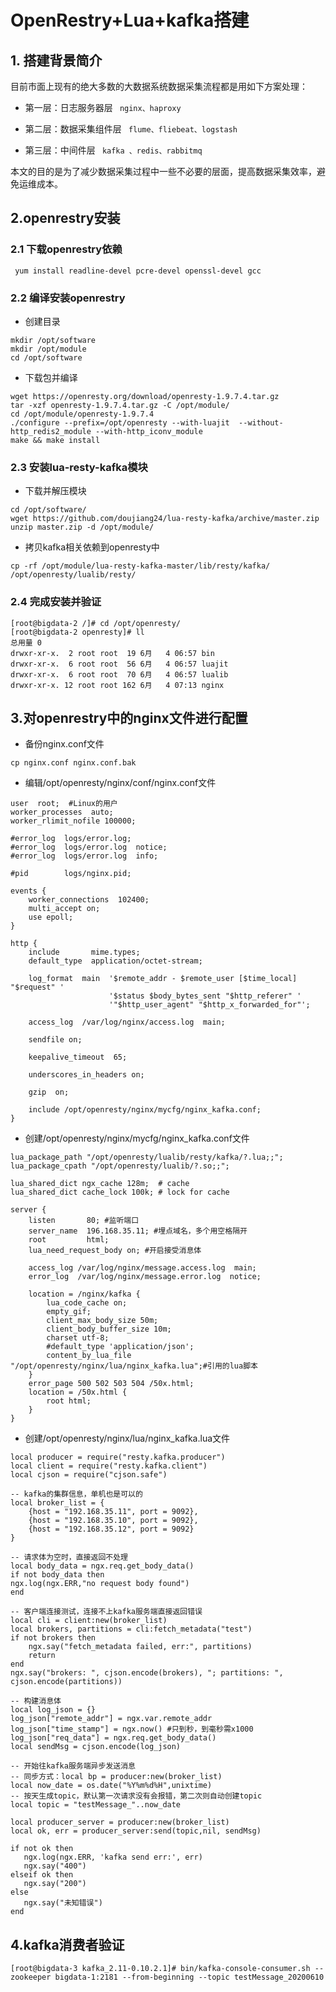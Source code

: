 # OpenRestry+Lua+kafka搭建
## 1. 搭建背景简介
目前市面上现有的绝大多数的大数据系统数据采集流程都是用如下方案处理：

* 第一层：日志服务器层
``` nginx、haproxy```

* 第二层：数据采集组件层
``` flume、fliebeat、logstash```

* 第三层：中间件层 
``` kafka 、redis、rabbitmq```

本文的目的是为了减少数据采集过程中一些不必要的层面，提高数据采集效率，避免运维成本。

## 2.openrestry安装
### 2.1 下载openrestry依赖
```  yum install readline-devel pcre-devel openssl-devel gcc  ```
### 2.2 编译安装openrestry
*  创建目录

```
mkdir /opt/software
mkdir /opt/module
cd /opt/software
```
* 下载包并编译

```
wget https://openresty.org/download/openresty-1.9.7.4.tar.gz 
tar -xzf openresty-1.9.7.4.tar.gz -C /opt/module/
cd /opt/module/openresty-1.9.7.4
./configure --prefix=/opt/openresty --with-luajit  --without-http_redis2_module --with-http_iconv_module
make && make install 
```
### 2.3 安装lua-resty-kafka模块
* 下载并解压模块

```
cd /opt/software/ 
wget https://github.com/doujiang24/lua-resty-kafka/archive/master.zip 
unzip master.zip -d /opt/module/ 
```
* 拷贝kafka相关依赖到openresty中

```
cp -rf /opt/module/lua-resty-kafka-master/lib/resty/kafka/ /opt/openresty/lualib/resty/
```

### 2.4 完成安装并验证

```
[root@bigdata-2 /]# cd /opt/openresty/
[root@bigdata-2 openresty]# ll
总用量 0
drwxr-xr-x.  2 root root  19 6月   4 06:57 bin
drwxr-xr-x.  6 root root  56 6月   4 06:57 luajit
drwxr-xr-x.  6 root root  70 6月   4 06:57 lualib
drwxr-xr-x. 12 root root 162 6月   4 07:13 nginx
```

## 3.对openrestry中的nginx文件进行配置
* 备份nginx.conf文件

``` cp nginx.conf nginx.conf.bak ```

* 编辑/opt/openresty/nginx/conf/nginx.conf文件

```
user  root;  #Linux的用户
worker_processes  auto;
worker_rlimit_nofile 100000;
 
#error_log  logs/error.log;
#error_log  logs/error.log  notice;
#error_log  logs/error.log  info;
 
#pid        logs/nginx.pid;
 
events {
    worker_connections  102400;
    multi_accept on;
    use epoll;
}
  
http {
    include       mime.types;
    default_type  application/octet-stream;
 
    log_format  main  '$remote_addr - $remote_user [$time_local] "$request" '
                      '$status $body_bytes_sent "$http_referer" '
                      '"$http_user_agent" "$http_x_forwarded_for"';
 
    access_log  /var/log/nginx/access.log  main;
 
    sendfile on;
 
    keepalive_timeout  65;
 
    underscores_in_headers on;
 
    gzip  on;
 
    include /opt/openresty/nginx/mycfg/nginx_kafka.conf; 
}
```
* 创建/opt/openresty/nginx/mycfg/nginx_kafka.conf文件

```
lua_package_path "/opt/openresty/lualib/resty/kafka/?.lua;;";
lua_package_cpath "/opt/openresty/lualib/?.so;;";
 
lua_shared_dict ngx_cache 128m;  # cache
lua_shared_dict cache_lock 100k; # lock for cache
 
server {
    listen       80; #监听端口
    server_name  196.168.35.11; #埋点域名，多个用空格隔开
    root         html; 
    lua_need_request_body on; #开启接受消息体
 
    access_log /var/log/nginx/message.access.log  main;
    error_log  /var/log/nginx/message.error.log  notice;
 
    location = /nginx/kafka {
        lua_code_cache on;
        empty_gif;
        client_max_body_size 50m;
        client_body_buffer_size 10m;
        charset utf-8;
        #default_type 'application/json';
        content_by_lua_file "/opt/openresty/nginx/lua/nginx_kafka.lua";#引用的lua脚本
    }
    error_page 500 502 503 504 /50x.html;
    location = /50x.html {
        root html;
    }
}
```

* 创建/opt/openresty/nginx/lua/nginx_kafka.lua文件

```
local producer = require("resty.kafka.producer")
local client = require("resty.kafka.client")
local cjson = require("cjson.safe")
 
-- kafka的集群信息，单机也是可以的
local broker_list = {
    {host = "192.168.35.11", port = 9092},
    {host = "192.168.35.10", port = 9092},
    {host = "192.168.35.12", port = 9092}
}

-- 请求体为空时，直接返回不处理
local body_data = ngx.req.get_body_data()
if not body_data then
ngx.log(ngx.ERR,"no request body found")
end

-- 客户端连接测试，连接不上kafka服务端直接返回错误 
local cli = client:new(broker_list)
local brokers, partitions = cli:fetch_metadata("test")
if not brokers then
	ngx.say("fetch_metadata failed, err:", partitions)
	return
end
ngx.say("brokers: ", cjson.encode(brokers), "; partitions: ", cjson.encode(partitions))

-- 构建消息体
local log_json = {}
log_json["remote_addr"] = ngx.var.remote_addr
log_json["time_stamp"] = ngx.now() #只到秒，到毫秒需x1000
log_json["req_data"] = ngx.req.get_body_data()
local sendMsg = cjson.encode(log_json)

-- 开始往kafka服务端异步发送消息
-- 同步方式：local bp = producer:new(broker_list)
local now_date = os.date("%Y%m%d%H",unixtime)
-- 按天生成topic，默认第一次请求没有会报错，第二次则自动创建topic
local topic = "testMessage_"..now_date

local producer_server = producer:new(broker_list)
local ok, err = producer_server:send(topic,nil, sendMsg)

if not ok then
   ngx.log(ngx.ERR, 'kafka send err:', err)
   ngx.say("400")   
elseif ok then
   ngx.say("200")
else
   ngx.say("未知错误")
end
```
## 4.kafka消费者验证
```
[root@bigdata-3 kafka_2.11-0.10.2.1]# bin/kafka-console-consumer.sh --zookeeper bigdata-1:2181 --from-beginning --topic testMessage_20200610
```


  

